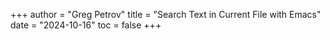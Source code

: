+++
author = "Greg Petrov"
title = "Search Text in Current File with Emacs"
date = "2024-10-16"
toc = false
+++

